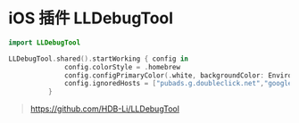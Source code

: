 # iOS 插件 LLDebugTool

```swift
import LLDebugTool

LLDebugTool.shared().startWorking { config in
              config.colorStyle = .homebrew
              config.configPrimaryColor(.white, backgroundColor: Environment.themeColor, statusBarStyle: .default)
              config.ignoredHosts = ["pubads.g.doubleclick.net","googleads.g.doubleclick.net","securepubads.g.doubleclick.net","graph.facebook.com","web.facebook.com"]
          }
```
> https://github.com/HDB-Li/LLDebugTool